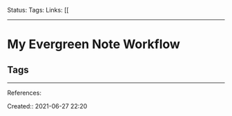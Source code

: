 Status:
Tags: 
Links: [[
___
# My Evergreen Note Workflow
## Tags

___
References:

Created:: 2021-06-27 22:20